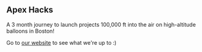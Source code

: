 ## Apex Hacks

A 3 month journey to launch projects 100,000 ft into the air on high-altitude balloons in Boston!

Go to [our website](https://apexhacks.org) to see what we're up to :)
